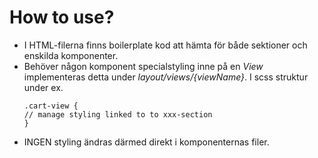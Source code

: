 # How to use?

- I HTML-filerna finns boilerplate kod att hämta för både sektioner och enskilda komponenter.
- Behöver någon komponent specialstyling inne på en _View_ implementeras detta under _layout/views/{viewName}_. I scss struktur under ex.
  ```
  .cart-view {
  // manage styling linked to to xxx-section
  }
  ```
- INGEN styling ändras därmed direkt i komponenternas filer.
